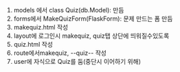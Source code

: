 1. models 에서 class Quiz(db.Model): 만듬
2. forms에서 MakeQuizForm(FlaskForm): 문제 만드는 폼 만듬
3. makequiz.html 작성
4. layout에 로그인시 makequiz, quiz탭 상단에 띄워질수있도록
5. quiz.html 작성
6. route에서makequiz, --quiz-- 작성
7. user에 자식으로 Quiz를 둠(중단시 이어하기 위해)